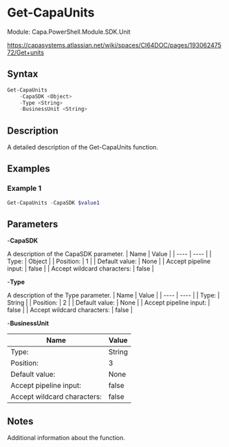 # Get-CapaUnits
Module: Capa.PowerShell.Module.SDK.Unit

https://capasystems.atlassian.net/wiki/spaces/CI64DOC/pages/19306247572/Get+units

## Syntax

```powershell
Get-CapaUnits
	-CapaSDK <Object>
	-Type <String>
	-BusinessUnit <String>
```

## Description

A detailed description of the Get-CapaUnits function.

## Examples

### Example 1
```powershell
Get-CapaUnits -CapaSDK $value1
```
    

## Parameters

-**CapaSDK**

A description of the CapaSDK parameter.
| Name | Value |
| ---- | ---- |
| Type: | Object |
| Position: | 1 | 
| Default value: | None | 
| Accept pipeline input: | false | 
| Accept wildcard characters: | false | 

-**Type**

A description of the Type parameter.
| Name | Value |
| ---- | ---- |
| Type: | String |
| Position: | 2 | 
| Default value: | None | 
| Accept pipeline input: | false | 
| Accept wildcard characters: | false | 

-**BusinessUnit**


| Name | Value |
| ---- | ---- |
| Type: | String |
| Position: | 3 | 
| Default value: | None | 
| Accept pipeline input: | false | 
| Accept wildcard characters: | false | 


## Notes

Additional information about the function.
